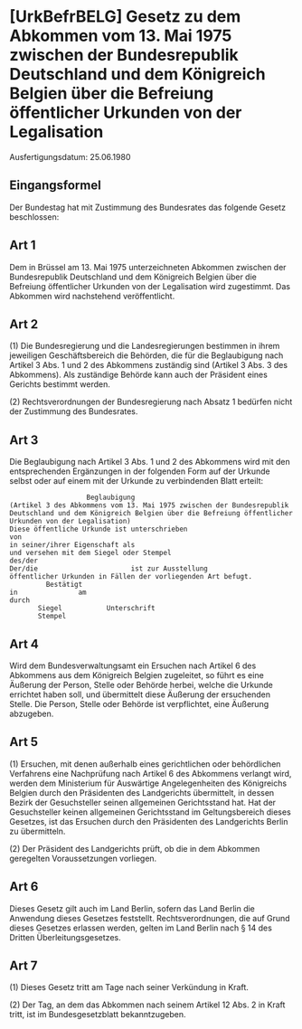 # [UrkBefrBELG] Gesetz zu dem Abkommen vom 13. Mai 1975 zwischen der Bundesrepublik Deutschland und dem Königreich Belgien über die Befreiung öffentlicher Urkunden von der Legalisation

Ausfertigungsdatum: 25.06.1980

 

## Eingangsformel

Der Bundestag hat mit Zustimmung des Bundesrates das folgende Gesetz beschlossen:


## Art 1

Dem in Brüssel am 13. Mai 1975 unterzeichneten Abkommen zwischen der Bundesrepublik Deutschland und dem Königreich Belgien über die Befreiung öffentlicher Urkunden von der Legalisation wird zugestimmt. Das Abkommen wird nachstehend veröffentlicht.


## Art 2

(1) Die Bundesregierung und die Landesregierungen bestimmen in ihrem jeweiligen Geschäftsbereich die Behörden, die für die Beglaubigung nach Artikel 3 Abs. 1 und 2 des Abkommens zuständig sind (Artikel 3 Abs. 3 des Abkommens). Als zuständige Behörde kann auch der Präsident eines Gerichts bestimmt werden.

(2) Rechtsverordnungen der Bundesregierung nach Absatz 1 bedürfen nicht der Zustimmung des Bundesrates.


## Art 3

Die Beglaubigung nach Artikel 3 Abs. 1 und 2 des Abkommens wird mit den entsprechenden Ergänzungen in der folgenden Form auf der Urkunde selbst oder auf einem mit der Urkunde zu verbindenden Blatt erteilt:  

                       Beglaubigung
    (Artikel 3 des Abkommens vom 13. Mai 1975 zwischen der Bundesrepublik
    Deutschland und dem Königreich Belgien über die Befreiung öffentlicher
    Urkunden von der Legalisation)
    Diese öffentliche Urkunde ist unterschrieben
    von
    in seiner/ihrer Eigenschaft als
    und versehen mit dem Siegel oder Stempel
    des/der
    Der/die                       ist zur Ausstellung
    öffentlicher Urkunden in Fällen der vorliegenden Art befugt.
             Bestätigt
    in               am
    durch
           Siegel           Unterschrift
           Stempel 


## Art 4

Wird dem Bundesverwaltungsamt ein Ersuchen nach Artikel 6 des Abkommens aus dem Königreich Belgien zugeleitet, so führt es eine Äußerung der Person, Stelle oder Behörde herbei, welche die Urkunde errichtet haben soll, und übermittelt diese Äußerung der ersuchenden Stelle. Die Person, Stelle oder Behörde ist verpflichtet, eine Äußerung abzugeben.


## Art 5

(1) Ersuchen, mit denen außerhalb eines gerichtlichen oder behördlichen Verfahrens eine Nachprüfung nach Artikel 6 des Abkommens verlangt wird, werden dem Ministerium für Auswärtige Angelegenheiten des Königreichs Belgien durch den Präsidenten des Landgerichts übermittelt, in dessen Bezirk der Gesuchsteller seinen allgemeinen Gerichtsstand hat. Hat der Gesuchsteller keinen allgemeinen Gerichtsstand im Geltungsbereich dieses Gesetzes, ist das Ersuchen durch den Präsidenten des Landgerichts Berlin zu übermitteln.

(2) Der Präsident des Landgerichts prüft, ob die in dem Abkommen geregelten Voraussetzungen vorliegen.


## Art 6

Dieses Gesetz gilt auch im Land Berlin, sofern das Land Berlin die Anwendung dieses Gesetzes feststellt. Rechtsverordnungen, die auf Grund dieses Gesetzes erlassen werden, gelten im Land Berlin nach § 14 des Dritten Überleitungsgesetzes.


## Art 7

(1) Dieses Gesetz tritt am Tage nach seiner Verkündung in Kraft.

(2) Der Tag, an dem das Abkommen nach seinem Artikel 12 Abs. 2 in Kraft tritt, ist im Bundesgesetzblatt bekanntzugeben.
